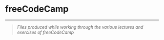 # freeCodeCamp

---

> *Files produced while working through the various lectures and exercises of freeCodeCamp*
